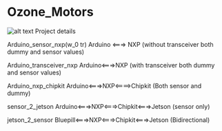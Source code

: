 # Ozone_Motors
![alt text](https://media-exp1.licdn.com/dms/image/C560BAQH-ooNACQ37Rw/company-logo_200_200/0/1600891576903?e=1630540800&v=beta&t=ay141Pclv3IZ9oz6DKtIGBVr8zvbleogYj_68O9gwB0)
Project details

Arduino_sensor_nxp(w_0 tr) Arduino <===> NXP (without transceiver both dummy and sensor values) 

Arduino_transceiver_nxp Arduino<===>NXP (with transceiver both dummy and sensor values)

Arduino_nxp_chipkit Arduino<===>NXP<====>Chipkit (Both sensor and dummy)

sensor_2_jetson Arduino<===>NXP<===>Chipkit<===>Jetson (sensor only)

jetson_2_sensor   Bluepill<===>NXP<===>Chipkit<===>Jetson (Bidirectional)